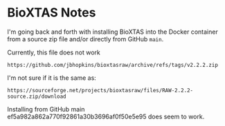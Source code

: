 # BioXTAS Notes

I'm going back and forth with installing BioXTAS into the Docker container from a source zip file and/or directly from GitHub `main`.

Currently, this file does not work

`https://github.com/jbhopkins/bioxtasraw/archive/refs/tags/v2.2.2.zip`

I'm not sure if it is the same as:

`https://sourceforge.net/projects/bioxtasraw/files/RAW-2.2.2-source.zip/download`

Installing from GitHub main ef5a982a862a770f92861a30b3696af0f50e5e95 does seem to work.
